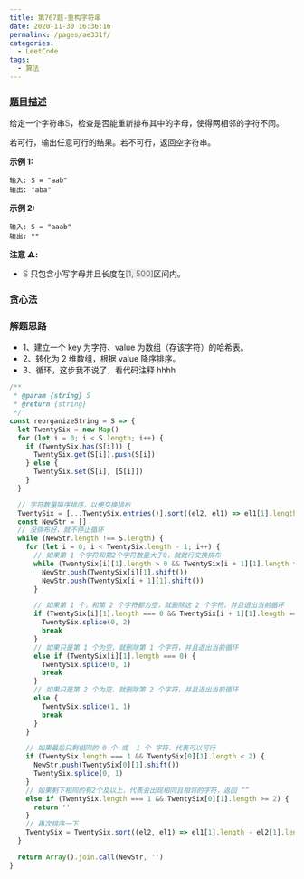 ```yaml
---
title: 第767题-重构字符串
date: 2020-11-30 16:36:16
permalink: /pages/ae331f/
categories:
  - LeetCode
tags:
  - 算法
---
```


### [题目描述](https://leetcode-cn.com/problems/reorganize-string/)

给定一个字符串<font style="background: #eee; color: #666;">S</font>，检查是否能重新排布其中的字母，使得两相邻的字符不同。

若可行，输出任意可行的结果。若不可行，返回空字符串。

<!-- more -->

**示例 1:**

```
输入: S = "aab"
输出: "aba"
```

**示例 2:**

```
输入: S = "aaab"
输出: ""
```

**注意 ⚠️:**

- <font style="background: #eee; color: #666;">S</font> 只包含小写字母并且长度在<font style="background: #eee; color: #666;">[1, 500]</font>区间内。

### 贪心法

### 解题思路

- 1、建立一个 key 为字符、value 为数组（存该字符）的哈希表。
- 2、转化为 2 维数组，根据 value 降序排序。
- 3、循环，这步我不说了，看代码注释 hhhh

```JavaScript
/**
 * @param {string} S
 * @return {string}
 */
const reorganizeString = S => {
  let TwentySix = new Map()
  for (let i = 0; i < S.length; i++) {
    if (TwentySix.has(S[i])) {
      TwentySix.get(S[i]).push(S[i])
    } else {
      TwentySix.set(S[i], [S[i]])
    }
  }

  // 字符数量降序排序，以便交换排布
  TwentySix = [...TwentySix.entries()].sort((el2, el1) => el1[1].length - el2[1].length)
  const NewStr = []
  // 没排布好，就不停止循环
  while (NewStr.length !== S.length) {
    for (let i = 0; i < TwentySix.length - 1; i++) {
      // 如果第 1 个字符和第2个字符数量大于0，就就行交换排布
      while (TwentySix[i][1].length > 0 && TwentySix[i + 1][1].length > 0) {
        NewStr.push(TwentySix[i][1].shift())
        NewStr.push(TwentySix[i + 1][1].shift())
      }

      // 如果第 1 个，和第 2 个字符都为空，就删除这 2 个字符，并且退出当前循环
      if (TwentySix[i][1].length === 0 && TwentySix[i + 1][1].length === 0) {
        TwentySix.splice(0, 2)
        break
      }
      // 如果只是第 1 个为空，就删除第 1 个字符，并且退出当前循环
      else if (TwentySix[i][1].length === 0) {
        TwentySix.splice(0, 1)
        break
      }
      // 如果只是第 2 个为空，就删除第 2 个字符，并且退出当前循环
      else {
        TwentySix.splice(1, 1)
        break
      }
    }

    // 如果最后只剩相同的 0 个 或  1 个 字符，代表可以可行
    if (TwentySix.length === 1 && TwentySix[0][1].length < 2) {
      NewStr.push(TwentySix[0][1].shift())
      TwentySix.splice(0, 1)
    }
    // 如果剩下相同的有2个及以上，代表会出现相同且相邻的字符，返回 “”
    else if (TwentySix.length === 1 && TwentySix[0][1].length >= 2) {
      return ''
    }
    // 再次排序一下
    TwentySix = TwentySix.sort((el2, el1) => el1[1].length - el2[1].length)
  }

  return Array().join.call(NewStr, '')
}
```
